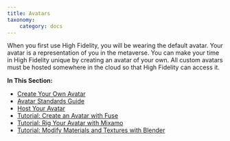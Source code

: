 ```yaml
---
title: Avatars
taxonomy:
    category: docs
---
```


When you first use High Fidelity, you will be wearing the default avatar. Your avatar is a representation of you in the metaverse. You can make your time in High Fidelity unique by creating an avatar of your own. All custom avatars must be hosted somewhere in the cloud so that High Fidelity can access it. 

**In This Section:** 

* [Create Your Own Avatar](./create-avatars)
* [Avatar Standards Guide](./avatar-standards)
* [Host Your Avatar](./host-avatar)
* [Tutorial: Create an Avatar with Fuse](./fuse-tutorial)
* [Tutorial: Rig Your Avatar with Mixamo](./mixamo-tutorial)
* [Tutorial: Modify Materials and Textures with Blender](./blender-tutorial)


